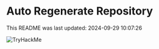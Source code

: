 # Auto Regenerate Repository

This README was last updated: 2024-09-29 10:07:26

 ![TryHackMe](https://tryhackme.com/badge/533634)